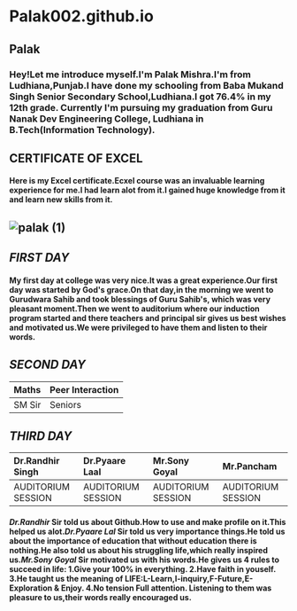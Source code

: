 # Palak002.github.io
## Palak ##
### Hey!Let me introduce myself.I'm Palak Mishra.I'm from Ludhiana,Punjab.I have done my schooling from Baba Mukand Singh Senior Secondary School,Ludhiana.I got 76.4% in my 12th grade.  Currently I'm pursuing my graduation from Guru Nanak Dev Engineering College, Ludhiana in B.Tech(Information Technology).
##  CERTIFICATE OF EXCEL
#### Here is my Excel certificate.Ecxel course was an invaluable learning experience for me.I had learn alot from it.I gained huge knowledge from it and learn new skills from it.
##  ![palak (1)](https://github.com/user-attachments/assets/a0b7f5f1-839d-4708-9272-467f5b3c958e) 

## **_FIRST DAY_**
#### My first day at college was very nice.It was a great experience.Our first day was started by God's grace.On that day,in the morning we went to Gurudwara Sahib and took blessings of Guru Sahib's, which was very pleasant moment.Then we went to auditorium where our induction program started and there teachers and principal sir gives us best wishes and motivated us.We were privileged to have them and listen to their words.
## **_SECOND DAY_**
| Maths | Peer Interaction |      
|:-|:-|                             
| SM Sir | Seniors |
 ##  **_THIRD DAY_**
| Dr.Randhir Singh |Dr.Pyaare Laal|Mr.Sony Goyal|Mr.Pancham|
|:-|:-|:-|:-|
| AUDITORIUM SESSION |AUDITORIUM SESSION|AUDITORIUM SESSION|AUDITORIUM SESSION|
#### **_Dr.Randhir_** Sir told us about Github.How to use and make profile on it.This helped us alot.**_Dr.Pyaare Lal_** Sir told us very importance things.He told us about the importance of education that without education there is nothing.He also told us about his struggling life,which really inspired us.**_Mr.Sony Goyal_** Sir motivated us with his words.He gives us 4 rules to succeed in life:                     1.Give your 100% in everything.     2.Have faith in youself.            3.He taught us the meaning of LIFE:L-Learn,I-inquiry,F-Future,E-Exploration & Enjoy.                 4.No tension Full attention.          Listening to them was pleasure to us,their words really encouraged us.  
